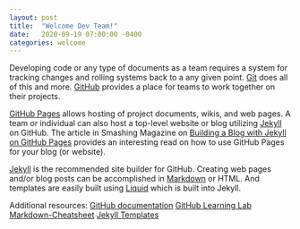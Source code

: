 ```yaml
---
layout: post
title:  "Welcome Dev Team!"
date:   2020-09-19 07:00:00 -0400
categories: welcome
---
```

Developing code or any type of documents as a team requires a system for tracking changes and rolling systems back to a any given point. [Git][git] does all of this and more. [GitHub][github] provides a place for teams to work together on their projects.

[GitHub Pages][gh-pages] allows hosting of project documents, wikis, and web pages. A team or individual can also host a top-level website or blog utilizing [Jekyll][jekyll] on GitHub. The article in Smashing Magazine on [Building a Blog with Jekyll on GitHub Pages][jekyll-blog-gh-pages] provides an interesting read on how to use GitHub Pages for your blog (or website).

[Jekyll][jekyll] is the recommended site builder for GitHub. Creating web pages and/or blog posts can be accomplished in [Markdown][markdown] or HTML. And templates are easily built using [Liquid][liquid] which is built into Jekyll.

Additional resources:
  [GitHub documentation][github-docs]
  [GitHub Learning Lab][learning-lab]
  [Markdown-Cheatsheet][markdown-cheatsheet]
  [Jekyll Templates][jekyll-templates]


[etzchayim-web]: https://www.myetzchayim.org/
[github]: https://github.com/
[git]: https://www.atlassian.com/git/tutorials
[github-docs]: https://docs.github.com/en
[learning-lab]: https://lab.github.com/
[gh-pages]: https://docs.github.com/en/github/working-with-github-pages
[jekyll]: https://jekyllrb.com/
[markdown]: https://daringfireball.net/projects/markdown/
[markdown-cheatsheet]: https://github.com/adam-p/markdown-here/wiki/Markdown-Cheatsheet
[liquid]: https://github.com/Shopify/liquid/wiki
[jekyll-templates]: https://jekyllrb.com/docs/liquid/
[jekyll-blog-gh-pages]: https://www.smashingmagazine.com/2014/08/build-blog-jekyll-github-pages/
